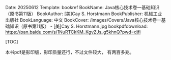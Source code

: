 Date: 20250612
Template: bookref
BookName: Java核心技术卷一基础知识（原书第11版）
BookAuthor: [美]Cay S. Horstmann
BookPublisher: 机械工业出版社
BookLanguage: 中文
BookCover: /images/Covers/Java核心技术卷一基础知识（原书第11版） - [美]Cay S. Horstmann.jpg
bookpdfdownload: https://pan.baidu.com/s/1NuRTCkKM_KgvZJs_g5khnQ?pwd=djfi



[TOC]

本书pdf是影印版，影印质量还行，不过文件较大， 有两百多兆。

